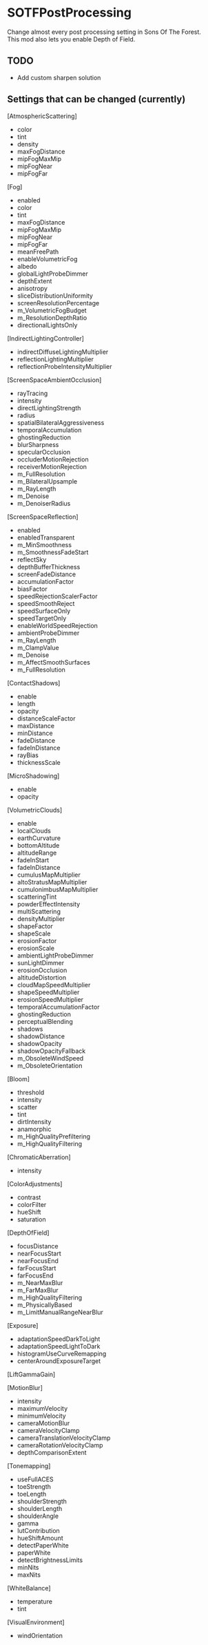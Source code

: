 # SOTFPostProcessing
 Change almost every post processing setting in Sons Of The Forest.  
 This mod also lets you enable Depth of Field.

## TODO
- Add custom sharpen solution

## Settings that can be changed (currently)

[AtmosphericScattering]
 - color
 - tint
 - density
 - maxFogDistance
 - mipFogMaxMip
 - mipFogNear
 - mipFogFar

[Fog]
 - enabled
 - color
 - tint
 - maxFogDistance
 - mipFogMaxMip
 - mipFogNear
 - mipFogFar
 - meanFreePath
 - enableVolumetricFog
 - albedo
 - globalLightProbeDimmer
 - depthExtent
 - anisotropy
 - sliceDistributionUniformity
 - screenResolutionPercentage
 - m_VolumetricFogBudget
 - m_ResolutionDepthRatio
 - directionalLightsOnly

[IndirectLightingController]
 - indirectDiffuseLightingMultiplier
 - reflectionLightingMultiplier
 - reflectionProbeIntensityMultiplier

[ScreenSpaceAmbientOcclusion]
 - rayTracing
 - intensity
 - directLightingStrength
 - radius
 - spatialBilateralAggressiveness
 - temporalAccumulation
 - ghostingReduction
 - blurSharpness
 - specularOcclusion
 - occluderMotionRejection
 - receiverMotionRejection
 - m_FullResolution
 - m_BilateralUpsample
 - m_RayLength
 - m_Denoise
 - m_DenoiserRadius

[ScreenSpaceReflection]
 - enabled
 - enabledTransparent
 - m_MinSmoothness
 - m_SmoothnessFadeStart
 - reflectSky
 - depthBufferThickness
 - screenFadeDistance
 - accumulationFactor
 - biasFactor
 - speedRejectionScalerFactor
 - speedSmoothReject
 - speedSurfaceOnly
 - speedTargetOnly
 - enableWorldSpeedRejection
 - ambientProbeDimmer
 - m_RayLength
 - m_ClampValue
 - m_Denoise
 - m_AffectSmoothSurfaces
 - m_FullResolution

[ContactShadows]
 - enable
 - length
 - opacity
 - distanceScaleFactor
 - maxDistance
 - minDistance
 - fadeDistance
 - fadeInDistance
 - rayBias
 - thicknessScale

[MicroShadowing]
 - enable
 - opacity

[VolumetricClouds]
 - enable
 - localClouds
 - earthCurvature
 - bottomAltitude
 - altitudeRange
 - fadeInStart
 - fadeInDistance
 - cumulusMapMultiplier
 - altoStratusMapMultiplier
 - cumulonimbusMapMultiplier
 - scatteringTint
 - powderEffectIntensity
 - multiScattering
 - densityMultiplier
 - shapeFactor
 - shapeScale
 - erosionFactor
 - erosionScale
 - ambientLightProbeDimmer
 - sunLightDimmer
 - erosionOcclusion
 - altitudeDistortion
 - cloudMapSpeedMultiplier
 - shapeSpeedMultiplier
 - erosionSpeedMultiplier
 - temporalAccumulationFactor
 - ghostingReduction
 - perceptualBlending
 - shadows
 - shadowDistance
 - shadowOpacity
 - shadowOpacityFallback
 - m_ObsoleteWindSpeed
 - m_ObsoleteOrientation

[Bloom]
 - threshold
 - intensity
 - scatter
 - tint
 - dirtIntensity
 - anamorphic
 - m_HighQualityPrefiltering
 - m_HighQualityFiltering

[ChromaticAberration]
 - intensity

[ColorAdjustments]
 - contrast
 - colorFilter
 - hueShift
 - saturation

[DepthOfField]
 - focusDistance
 - nearFocusStart
 - nearFocusEnd
 - farFocusStart
 - farFocusEnd
 - m_NearMaxBlur
 - m_FarMaxBlur
 - m_HighQualityFiltering
 - m_PhysicallyBased
 - m_LimitManualRangeNearBlur

[Exposure]
 - adaptationSpeedDarkToLight
 - adaptationSpeedLightToDark
 - histogramUseCurveRemapping
 - centerAroundExposureTarget

[LiftGammaGain]

[MotionBlur]
 - intensity
 - maximumVelocity
 - minimumVelocity
 - cameraMotionBlur
 - cameraVelocityClamp
 - cameraTranslationVelocityClamp
 - cameraRotationVelocityClamp
 - depthComparisonExtent

[Tonemapping]
 - useFullACES
 - toeStrength
 - toeLength
 - shoulderStrength
 - shoulderLength
 - shoulderAngle
 - gamma
 - lutContribution
 - hueShiftAmount
 - detectPaperWhite
 - paperWhite
 - detectBrightnessLimits
 - minNits
 - maxNits

[WhiteBalance]
 - temperature
 - tint

[VisualEnvironment]
 - windOrientation